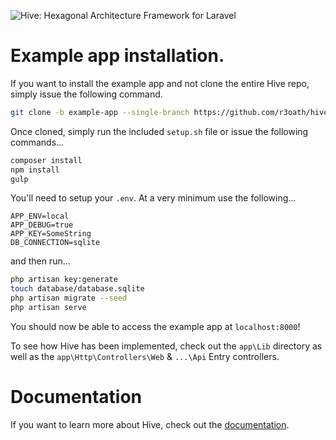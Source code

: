![Hive: Hexagonal Architecture Framework for Laravel](https://cloud.githubusercontent.com/assets/2805249/11162622/a033d5de-8af6-11e5-987a-1ea3490aac2b.png)

# Example app installation.

If you want to install the example app and not clone the entire Hive repo, simply issue the following command.

```bash
git clone -b example-app --single-branch https://github.com/r3oath/hive.git hive-example-app
```

Once cloned, simply run the included `setup.sh` file or issue the following commands...

```bash
composer install
npm install
gulp
```

You'll need to setup your `.env`. At a very minimum use the following... 

```
APP_ENV=local
APP_DEBUG=true
APP_KEY=SomeString
DB_CONNECTION=sqlite
```` 

and then run...

```bash
php artisan key:generate
touch database/database.sqlite
php artisan migrate --seed
php artisan serve
```

You should now be able to access the example app at `localhost:8000`!

To see how Hive has been implemented, check out the `app\Lib` directory as well as the `app\Http\Controllers\Web` & `...\Api` Entry controllers.

# Documentation

If you want to learn more about Hive, check out the [documentation](http://hive.readthedocs.org).